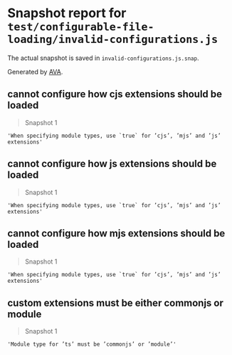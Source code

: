 # Snapshot report for `test/configurable-file-loading/invalid-configurations.js`

The actual snapshot is saved in `invalid-configurations.js.snap`.

Generated by [AVA](https://avajs.dev).

## cannot configure how cjs extensions should be loaded

> Snapshot 1

    'When specifying module types, use `true` for ’cjs’, ’mjs’ and ’js’ extensions'

## cannot configure how js extensions should be loaded

> Snapshot 1

    'When specifying module types, use `true` for ’cjs’, ’mjs’ and ’js’ extensions'

## cannot configure how mjs extensions should be loaded

> Snapshot 1

    'When specifying module types, use `true` for ’cjs’, ’mjs’ and ’js’ extensions'

## custom extensions must be either commonjs or module

> Snapshot 1

    'Module type for ’ts’ must be ’commonjs’ or ’module’'
